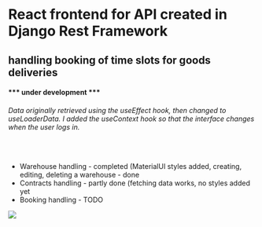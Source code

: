 <h1>React frontend for API created in Django Rest Framework </h1>
<h2>handling booking of time slots for goods deliveries</h2>

<h4>*** under development ***</h4>
<h6>Data originally retrieved using the useEffect hook, then changed to useLoaderData. I added the useContext hook so that the interface changes when the user logs in.</h6>
<br/>
<ul>
  <li>Warehouse handling - completed (MaterialUI styles added, creating, editing, deleting a warehouse - done</li>
  <li>Contracts handling - partly done (fetching data works, no styles added yet</li>
  <li>Booking handling - TODO</li>
</ul>
<img src="https://blogger.googleusercontent.com/img/b/R29vZ2xl/AVvXsEjc91VqRUIam222EWmjSN0LF9PeoWeWYYBmafz73FxPAN46cR_6yZ1KZGZTB8EgdVxywzBppvgfJ_npk1ZC-ynU4v1ZD6f16GNvv1HFMGWVYpAw2LViXaC1TVRhh941GSxgl1TyyDglTqPNTbir7yYADVIx_nWOu88ILn01Ts8hm_XyR5sxmE6FvejcfPgt/w640-h280/Contracts-app.jpg" />
